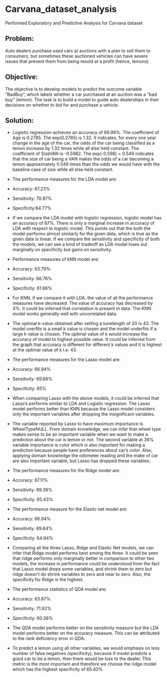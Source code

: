 # Carvana_dataset_analysis
Performed Exploratory and Predictive Analysis for Carvana dataset
## Problem: 
Auto dealers purchase used cars at auctions with a plan to sell them to consumers, but sometimes these auctioned vehicles can have severe issues that prevent them from being resold at a profit (hence, lemons)

## Objective: 
The objective is to develop models to predict the outcome variable “BadBuy”, which labels whether a car purchased at an auction was a “bad buy” (lemon). The task is to build a model to guide auto dealerships in their decisions on whether to bid for and purchase a vehicle.

## Solution:

* Logistic regression achieves an accuracy of 66.99%. The coefficient of Age is 0.2785. The exp(0.2785) is 1.32. It indicates, for every one year change in the age of the car, the odds of the car being classified as a lemon increase by 1.32 times while all else held constant. The coefficient of SizeVAN is -0.5982. The exp(-0.598) = 0.549 indicates that the size of car being a VAN makes the odds of a car becoming a lemon approximately 0.549 times than the odds we would have with the baseline case of size while all else held constant. 

* The performance measures for the LDA model are: 
 * Accuracy: 67.23% 
 * Sensitivity: 70.97% 
 * Specificity:64.77% 

 * If we compare the LDA model with logistic regression, logistic model has an accuracy of 67%. There is only a marginal increase in accuracy of LDA with respect to logistic model. This points out that the both the model performs almost similarly for the given data, which is true as the given data is linear. If we compare the sensitivity and specificity of both the models, we can see a kind of tradeoff as LDA model loses out marginally on specificity but gains on sensitivity.

* Performance measures of kNN model are: 
 * Accuracy: 63.79% 
 * Sensitivity: 66.76% 
 * Specificity: 61.86% 

 * For KNN, if we compare it with LDA, the value of all the performance measures have decreased. The value of accuracy has decreased by 4%. It could be inferred that correlation is present in data. The KNN model works generally well with uncorrelated data.

 * The optimal k-value obtained after setting a tunelength of 20 is 43. The model overfits is a small k value is chosen and the model underfits if a large k value is chosen. The optimal value of k would increase the accuracy of model to highest possible value. It could be inferred from the graph that accuracy is different for different k values and it is highest at the optimal value of k i.e. 43.

* The performance measures for the Lasso model are: 
 * Accuracy: 66.94% 
 * Sensitivity: 69.68% 
 * Specificity: 65% 

* When comparing Lasso with the above models, it could be inferred that Lasso’s performs similar to LDA and Logistic regression. The Lasso model performs better than KNN because the Lasso model considers only the important variables after dropping the insignificant variables.

* The variable reported by Lasso to have maximum importance is WheelTypeNULL. From domain knowledge, we can infer that wheel type makes sense to be an important variable when we want to make a prediction about the car is lemon or not. The second variable at 36% variable importance is color which is also important for making a prediction because people have preferences about car’s color. Also, applying domain knowledge the odometer reading and the make of car are also important variable, but Lasso has dropped these variables.

* The performance measures for the Ridge model are: 
 * Accuracy: 67.11% 
 * Sensitivity: 69.38%
 * Specificity: 65.43% 

* The performance measure for the Elastic net model are: 
 * Accuracy: 66.94% 
 * Sensitivity: 69.64% 
 * Specificity: 64.94% 

* Comparing all the three Lasso, Ridge and Elastic Net models, we can infer that Ridge model performs best among the three. It could be seen that ridge performs only marginally better in comparison to other two models, the increase in performance could be understood from the fact that Lasso model drops some variables, and shrink them to zero but ridge doesn’t do shrink variables to zero and near to zero. Also, the specificity for Ridge is the highest.

* The performance statistics of QDA model are: 
 * Accuracy: 63.87% 
 * Sensitivity: 71.92% 
 * Specificity: 60.38% 

* The QDA model performs better on the sensitivity measure but the LDA model performs better on the accuracy measure. This can be attributed to the rank deficiency error in QDA.

* To predict a lemon using all other variables, we would emphasis on less number of false negatives (specificity), because if model predicts a good car to be a lemon, then there would be loss to the dealer. This metric is the most important and therefore we choose the ridge model which has the highest specificity of 65.43%



